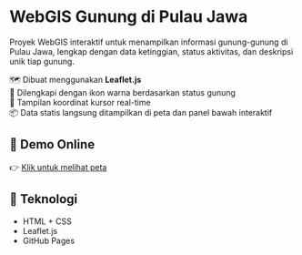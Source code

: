 # WebGIS Gunung di Pulau Jawa

Proyek WebGIS interaktif untuk menampilkan informasi gunung-gunung di Pulau Jawa, lengkap dengan data ketinggian, status aktivitas, dan deskripsi unik tiap gunung.

🗺️ Dibuat menggunakan **Leaflet.js**  
🌋 Dilengkapi dengan ikon warna berdasarkan status gunung  
🧭 Tampilan koordinat kursor real-time  
📦 Data statis langsung ditampilkan di peta dan panel bawah interaktif

## 🔗 Demo Online
👉 [Klik untuk melihat peta](https://radika27.github.io/Webgis-gunung-pulau-jawa/)

## 📁 Teknologi
- HTML + CSS
- Leaflet.js
- GitHub Pages

